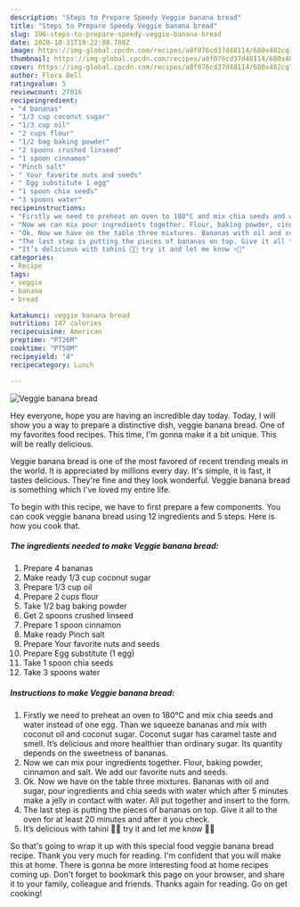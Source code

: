 ```yaml
---
description: "Steps to Prepare Speedy Veggie banana bread"
title: "Steps to Prepare Speedy Veggie banana bread"
slug: 196-steps-to-prepare-speedy-veggie-banana-bread
date: 2020-10-31T19:22:08.780Z
image: https://img-global.cpcdn.com/recipes/a8f076cd37d48114/680x482cq70/veggie-banana-bread-recipe-main-photo.jpg
thumbnail: https://img-global.cpcdn.com/recipes/a8f076cd37d48114/680x482cq70/veggie-banana-bread-recipe-main-photo.jpg
cover: https://img-global.cpcdn.com/recipes/a8f076cd37d48114/680x482cq70/veggie-banana-bread-recipe-main-photo.jpg
author: Flora Bell
ratingvalue: 5
reviewcount: 27016
recipeingredient:
- "4 bananas"
- "1/3 cup coconut sugar"
- "1/3 cup oil"
- "2 cups flour"
- "1/2 bag baking powder"
- "2 spoons crushed linseed"
- "1 spoon cinnamon"
- "Pinch salt"
- " Your favorite nuts and seeds"
- " Egg substitute 1 egg"
- "1 spoon chia seeds"
- "3 spoons water"
recipeinstructions:
- "Firstly we need to preheat an oven to 180°C and mix chia seeds and water instead of one egg. Than we squeeze bananas and mix with coconut oil and coconut sugar. Coconut sugar has caramel taste and smell. It’s delicious and more healthier than ordinary sugar. Its quantity depends on the sweetness of bananas."
- "Now we can mix pour ingredients together. Flour, baking powder, cinnamon and salt. We add our favorite nuts and seeds."
- "Ok. Now we have on the table three mixtures. Bananas with oil and sugar, pour ingredients and chia seeds with water which after 5 minutes make a jelly in contact with water. All put together and insert to the form."
- "The last step is putting the pieces of bananas on top. Give it all to the oven for at least 20 minutes and after it you check."
- "It’s delicious with tahini 🙈🍌 try it and let me know ✌🏼"
categories:
- Recipe
tags:
- veggie
- banana
- bread

katakunci: veggie banana bread 
nutrition: 147 calories
recipecuisine: American
preptime: "PT26M"
cooktime: "PT50M"
recipeyield: "4"
recipecategory: Lunch

---
```



![Veggie banana bread](https://img-global.cpcdn.com/recipes/a8f076cd37d48114/680x482cq70/veggie-banana-bread-recipe-main-photo.jpg)

Hey everyone, hope you are having an incredible day today. Today, I will show you a way to prepare a distinctive dish, veggie banana bread. One of my favorites food recipes. This time, I'm gonna make it a bit unique. This will be really delicious.

Veggie banana bread is one of the most favored of recent trending meals in the world. It is appreciated by millions every day. It's simple, it is fast, it tastes delicious. They're fine and they look wonderful. Veggie banana bread is something which I've loved my entire life.




To begin with this recipe, we have to first prepare a few components. You can cook veggie banana bread using 12 ingredients and 5 steps. Here is how you cook that.

<!--inarticleads1-->

##### The ingredients needed to make Veggie banana bread:

1. Prepare 4 bananas
1. Make ready 1/3 cup coconut sugar
1. Prepare 1/3 cup oil
1. Prepare 2 cups flour
1. Take 1/2 bag baking powder
1. Get 2 spoons crushed linseed
1. Prepare 1 spoon cinnamon
1. Make ready Pinch salt
1. Prepare  Your favorite nuts and seeds
1. Prepare  Egg substitute (1 egg)
1. Take 1 spoon chia seeds
1. Take 3 spoons water




<!--inarticleads2-->

##### Instructions to make Veggie banana bread:

1. Firstly we need to preheat an oven to 180°C and mix chia seeds and water instead of one egg. Than we squeeze bananas and mix with coconut oil and coconut sugar. Coconut sugar has caramel taste and smell. It’s delicious and more healthier than ordinary sugar. Its quantity depends on the sweetness of bananas.
1. Now we can mix pour ingredients together. Flour, baking powder, cinnamon and salt. We add our favorite nuts and seeds.
1. Ok. Now we have on the table three mixtures. Bananas with oil and sugar, pour ingredients and chia seeds with water which after 5 minutes make a jelly in contact with water. All put together and insert to the form.
1. The last step is putting the pieces of bananas on top. Give it all to the oven for at least 20 minutes and after it you check.
1. It’s delicious with tahini 🙈🍌 try it and let me know ✌🏼




So that's going to wrap it up with this special food veggie banana bread recipe. Thank you very much for reading. I'm confident that you will make this at home. There is gonna be more interesting food at home recipes coming up. Don't forget to bookmark this page on your browser, and share it to your family, colleague and friends. Thanks again for reading. Go on get cooking!
